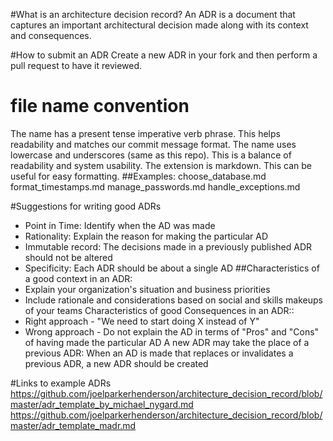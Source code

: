#What is an architecture decision record?
An ADR is a document that captures an important architectural decision made along with its context and consequences.

#How to submit an ADR
Create a new ADR in your fork and then perform a pull request to have it reviewed.

# file name convention
The name has a present tense imperative verb phrase. This helps readability and matches our commit message format.
The name uses lowercase and underscores (same as this repo). This is a balance of readability and system usability.
The extension is markdown. This can be useful for easy formatting.
##Examples:
choose_database.md
format_timestamps.md
manage_passwords.md
handle_exceptions.md

#Suggestions for writing good ADRs
- Point in Time: Identify when the AD was made
- Rationality: Explain the reason for making the particular AD
- Immutable record: The decisions made in a previously published ADR should not be altered
- Specificity: Each ADR should be about a single AD
##Characteristics of a good context in an ADR:
- Explain your organization's situation and business priorities
- Include rationale and considerations based on social and skills makeups of your teams
Characteristics of good Consequences in an ADR::
- Right approach - "We need to start doing X instead of Y"
- Wrong approach - Do not explain the AD in terms of "Pros" and "Cons" of having made the particular AD
A new ADR may take the place of a previous ADR:
When an AD is made that replaces or invalidates a previous ADR, a new ADR should be created

#Links to example ADRs
https://github.com/joelparkerhenderson/architecture_decision_record/blob/master/adr_template_by_michael_nygard.md
https://github.com/joelparkerhenderson/architecture_decision_record/blob/master/adr_template_madr.md
